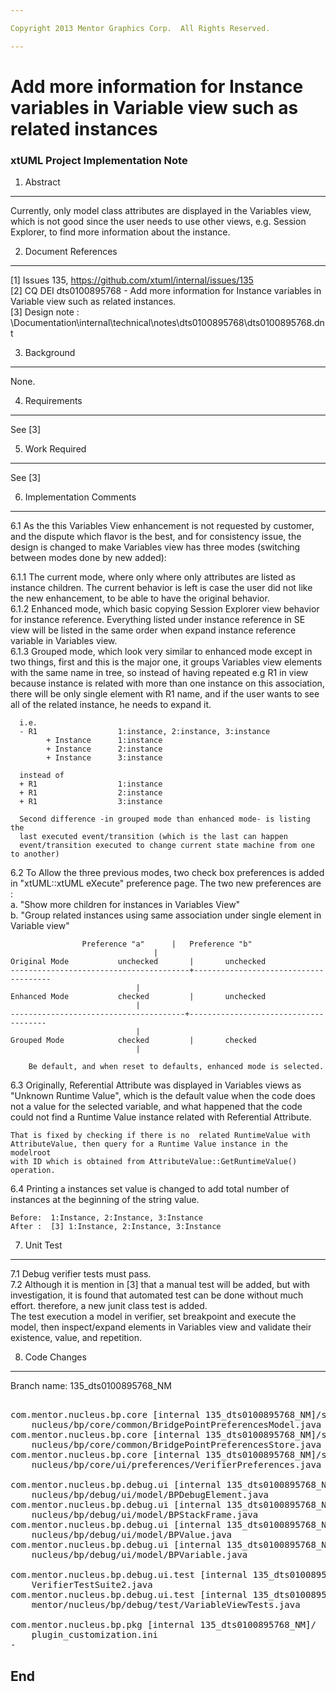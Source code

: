```yaml
---

Copyright 2013 Mentor Graphics Corp.  All Rights Reserved.

---
```


# Add more information for Instance variables in Variable view such as related instances
### xtUML Project Implementation Note

1. Abstract
-----------
Currently, only model class attributes are displayed in the Variables view, 
which is not good since the user needs to use other views, e.g. Session 
Explorer, to find more information about the instance.

2. Document References
----------------------
[1] Issues 135, https://github.com/xtuml/internal/issues/135    
[2] CQ DEI dts0100895768 - Add more information for Instance variables in   
	Variable view such as related instances.  
[3] Design note : <cvs>\Documentation\internal\technical\notes\dts0100895768\dts0100895768.dnt  

3. Background
-------------
None.  

4. Requirements
---------------
See [3]  

5. Work Required
----------------
See [3]  

6. Implementation Comments
--------------------------
6.1 As the this Variables View enhancement is not requested by customer, and 
	the dispute which flavor is the best, and for consistency issue, the design
	is changed to make Variables view has three modes (switching between modes
	done by new added):  

6.1.1 The current mode, where only  where only attributes are listed as instance
		children. The current behavior is left is case the user did not like 
		the new enhancement, to be able to have the original behavior.  
6.1.2 Enhanced mode, which basic copying Session Explorer view behavior for
	  instance reference. Everything listed under instance reference in SE view
	  will be listed in the same order when expand instance reference variable
	  in Variables view.  
6.1.3 Grouped mode, which look very similar to enhanced mode except in two things,
	  first and this is the major one, it groups Variables view elements with 
	  the same name in tree, so instead of having repeated e.g R1 in view because
	  instance is related with more than one instance on this association, there
	  will be only single element with R1 name, and if the user wants to see
	  all of the related instance, he needs to expand it.
	  
	  i.e. 
	  - R1					1:instance, 2:instance, 3:instance 
			+ Instance		1:instance 
			+ Instance		2:instance 
			+ Instance 		3:instance 
	  
	  instead of 
	  + R1					1:instance 
	  + R1					2:instance 
	  + R1					3:instance 
	  
	  Second difference -in grouped mode than enhanced mode- is listing the
	  last executed event/transition (which is the last can happen 
	  event/transition executed to change current state machine from one to another)
			
6.2 To Allow the three previous modes, two check box preferences is added in
		"xtUML::xtUML eXecute" preference page.
		The two new preferences are : 			
		a. "Show more children for instances in Variables View"  
		b. "Group related instances using same association under single element in 
		Variable view"
			
	
					Preference "a"		|	Preference "b"  
									|  
 	Original Mode			unchecked		|		unchecked  
	----------------------------------------+--------------------------------------   
 								|  
	Enhanced Mode			checked			|		unchecked  
 								|  
	---------------------------------------+--------------------------------------  		
 								|  
 	Grouped Mode			checked			|		checked  
 								|   
	
		Be default, and when reset to defaults, enhanced mode is selected.  

6.3 Originally, Referential Attribute was displayed in Variables views as 
	"Unknown Runtime Value", which is the default value when the code does not 
	a value for the selected variable, and what happened that the code
	could not find a Runtime Value instance related with Referential Attribute.
	
	That is fixed by checking if there is no  related RuntimeValue with
	AttributeValue, then query for a Runtime Value instance in the modelroot 
	with ID which is obtained from AttributeValue::GetRuntimeValue() operation.  

6.4 Printing a instances set value is changed to add total number of instances
    at the beginning of the string value.  
    
    Before:  1:Instance, 2:Instance, 3:Instance  
    After :  [3] 1:Instance, 2:Instance, 3:Instance  

7. Unit Test
------------
7.1 Debug verifier tests must pass.  
7.2 Although it is mention in [3] that a manual test will be added, but 
	with investigation, it is found that automated test can be done without
	much effort. therefore, a new junit class test is added.  
	The test execution a model in verifier, set breakpoint and execute the 
	model, then inspect/expand elements in Variables view and validate their 
	existence, value, and repetition.


8. Code Changes
---------------
Branch name: 135_dts0100895768_NM

<pre>

com.mentor.nucleus.bp.core [internal 135_dts0100895768_NM]/src/com/mentor/
    nucleus/bp/core/common/BridgePointPreferencesModel.java
com.mentor.nucleus.bp.core [internal 135_dts0100895768_NM]/src/com/mentor/
    nucleus/bp/core/common/BridgePointPreferencesStore.java
com.mentor.nucleus.bp.core [internal 135_dts0100895768_NM]/src/com/mentor/
    nucleus/bp/core/ui/preferences/VerifierPreferences.java

com.mentor.nucleus.bp.debug.ui [internal 135_dts0100895768_NM]/src/com/mentor/
    nucleus/bp/debug/ui/model/BPDebugElement.java
com.mentor.nucleus.bp.debug.ui [internal 135_dts0100895768_NM]/src/com/mentor/
    nucleus/bp/debug/ui/model/BPStackFrame.java
com.mentor.nucleus.bp.debug.ui [internal 135_dts0100895768_NM]/src/com/mentor/
    nucleus/bp/debug/ui/model/BPValue.java
com.mentor.nucleus.bp.debug.ui [internal 135_dts0100895768_NM]/src/com/mentor/
    nucleus/bp/debug/ui/model/BPVariable.java

com.mentor.nucleus.bp.debug.ui.test [internal 135_dts0100895768_NM]/src/
    VerifierTestSuite2.java
com.mentor.nucleus.bp.debug.ui.test [internal 135_dts0100895768_NM]/src/com/
    mentor/nucleus/bp/debug/test/VariableViewTests.java

com.mentor.nucleus.bp.pkg [internal 135_dts0100895768_NM]/
    plugin_customization.ini
-
</pre>

End
---

